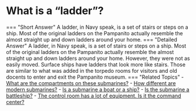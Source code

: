 # What is a “ladder”?

=== "Short Answer"
    A ladder, in Navy speak, is a set of stairs or steps on a ship. Most of the original ladders on the Pampanito actually resemble the almost straight up and down ladders around your home.
=== "Detailed Answer"
    A ladder, in Navy speak, is a set of stairs or steps on a ship.  Most of the original ladders on the Pampanito actually resemble the almost straight up and down ladders around your home.  However, they were not as easily moved.  Surface ships have ladders that look more like stairs.  Those are similar to what was added in the torpedo rooms for visitors and old docents to enter and exit the Pampanito museum.
=== "Related Topics"
    - [What are the compartments on these submarines?](what-are-the-compartments-on-these-submarines.md)
    - [How different are modern submarines?](how-different-are-modern-submarines.md)
    - [Is a submarine a boat or a ship?](is-a-submarine-a-boat-or-a-ship.md)
    - [Is the submarine a battleship?](is-the-submarine-a-battleship.md)
    - [The control room has a lot of equipment.  Is it the command center?](the-control-room-has-a-lot-of-equipment-is-it-the-command-center.md)

